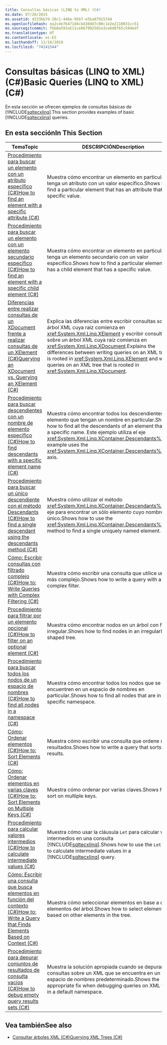 ```yaml
---
title: Consultas básicas (LINQ to XML) (C#)
ms.date: 07/20/2015
ms.assetid: d333bb7d-20c1-448a-95b7-e5ba07915744
ms.openlocfilehash: ea2c4e76471d4cb438dd7c00c1e2e2110031cc51
ms.sourcegitcommit: fbb8a593a511ce667992502a3ce6d8f65c594edf
ms.translationtype: HT
ms.contentlocale: es-ES
ms.lasthandoff: 11/16/2019
ms.locfileid: "74141544"
---
```

# <a name="basic-queries-linq-to-xml-c"></a><span data-ttu-id="9b384-102">Consultas básicas (LINQ to XML) (C#)</span><span class="sxs-lookup"><span data-stu-id="9b384-102">Basic Queries (LINQ to XML) (C#)</span></span>
<span data-ttu-id="9b384-103">En esta sección se ofrecen ejemplos de consultas básicas de [!INCLUDE[sqltecxlinq](~/includes/sqltecxlinq-md.md)].</span><span class="sxs-lookup"><span data-stu-id="9b384-103">This section provides examples of basic [!INCLUDE[sqltecxlinq](~/includes/sqltecxlinq-md.md)] queries.</span></span>  
  
## <a name="in-this-section"></a><span data-ttu-id="9b384-104">En esta sección</span><span class="sxs-lookup"><span data-stu-id="9b384-104">In This Section</span></span>  
  
|<span data-ttu-id="9b384-105">Tema</span><span class="sxs-lookup"><span data-stu-id="9b384-105">Topic</span></span>|<span data-ttu-id="9b384-106">DESCRIPCIÓN</span><span class="sxs-lookup"><span data-stu-id="9b384-106">Description</span></span>|  
|-----------|-----------------|  
|[<span data-ttu-id="9b384-107">Procedimiento para buscar un elemento con un atributo específico (C#)</span><span class="sxs-lookup"><span data-stu-id="9b384-107">How to find an element with a specific attribute (C#)</span></span>](./how-to-find-an-element-with-a-specific-attribute.md)|<span data-ttu-id="9b384-108">Muestra cómo encontrar un elemento en particular que tenga un atributo con un valor específico.</span><span class="sxs-lookup"><span data-stu-id="9b384-108">Shows how to find a particular element that has an attribute that has a specific value.</span></span>|
|[<span data-ttu-id="9b384-109">Procedimiento para buscar un elemento con un elemento secundario específico (C#)</span><span class="sxs-lookup"><span data-stu-id="9b384-109">How to find an element with a specific child element (C#)</span></span>](./how-to-find-an-element-with-a-specific-child-element.md)|<span data-ttu-id="9b384-110">Muestra cómo encontrar un elemento en particular que tenga un elemento secundario con un valor específico.</span><span class="sxs-lookup"><span data-stu-id="9b384-110">Shows how to find a particular element that has a child element that has a specific value.</span></span>|
|[<span data-ttu-id="9b384-111">Diferencias entre realizar consultas de un XDocument frente a realizar consultas de un XElement (C#)</span><span class="sxs-lookup"><span data-stu-id="9b384-111">Querying an XDocument vs. Querying an XElement (C#)</span></span>](./querying-an-xdocument-vs-querying-an-xelement.md)|<span data-ttu-id="9b384-112">Explica las diferencias entre escribir consultas sobre un árbol XML cuya raíz comienza en <xref:System.Xml.Linq.XElement> y escribir consultas sobre un árbol XML cuya raíz comienza en <xref:System.Xml.Linq.XDocument>.</span><span class="sxs-lookup"><span data-stu-id="9b384-112">Explains the differences between writing queries on an XML tree that is rooted in <xref:System.Xml.Linq.XElement> and writing queries on an XML tree that is rooted in <xref:System.Xml.Linq.XDocument>.</span></span>|  
|[<span data-ttu-id="9b384-113">Procedimiento para buscar descendientes con un nombre de elemento específico (C#)</span><span class="sxs-lookup"><span data-stu-id="9b384-113">How to find descendants with a specific element name (C#)</span></span>](./how-to-find-descendants-with-a-specific-element-name.md)|<span data-ttu-id="9b384-114">Muestra cómo encontrar todos los descendientes de un elemento que tengan un nombre en particular.</span><span class="sxs-lookup"><span data-stu-id="9b384-114">Shows how to find all the descendants of an element that have a specific name.</span></span> <span data-ttu-id="9b384-115">Este ejemplo utiliza el eje <xref:System.Xml.Linq.XContainer.Descendants%2A>.</span><span class="sxs-lookup"><span data-stu-id="9b384-115">This example uses the <xref:System.Xml.Linq.XContainer.Descendants%2A> axis.</span></span>|
|[<span data-ttu-id="9b384-116">Procedimiento para buscar un único descendiente con el método Descendants (C#)</span><span class="sxs-lookup"><span data-stu-id="9b384-116">How to find a single descendant using the descendants method (C#)</span></span>](./how-to-find-a-single-descendant-using-the-descendants-method.md)|<span data-ttu-id="9b384-117">Muestra cómo utilizar el método <xref:System.Xml.Linq.XContainer.Descendants%2A> del eje para encontrar un sólo elemento cuyo nombre es único.</span><span class="sxs-lookup"><span data-stu-id="9b384-117">Shows how to use the <xref:System.Xml.Linq.XContainer.Descendants%2A> axis method to find a single uniquely named element.</span></span>|
|[<span data-ttu-id="9b384-118">Cómo: Escribir consultas con filtrado complejo (C#)</span><span class="sxs-lookup"><span data-stu-id="9b384-118">How to: Write Queries with Complex Filtering (C#)</span></span>](./how-to-write-queries-with-complex-filtering.md)|<span data-ttu-id="9b384-119">Muestra cómo escribir una consulta que utilice un filtro más complejo.</span><span class="sxs-lookup"><span data-stu-id="9b384-119">Shows how to write a query with a more complex filter.</span></span>|  
|[<span data-ttu-id="9b384-120">Procedimiento para filtrar por un elemento opcional (C#)</span><span class="sxs-lookup"><span data-stu-id="9b384-120">How to filter on an optional element (C#)</span></span>](./how-to-filter-on-an-optional-element.md)|<span data-ttu-id="9b384-121">Muestra cómo encontrar nodos en un árbol con forma irregular.</span><span class="sxs-lookup"><span data-stu-id="9b384-121">Shows how to find nodes in an irregularly shaped tree.</span></span>|
|[<span data-ttu-id="9b384-122">Procedimiento para buscar todos los nodos de un espacio de nombres (C#)</span><span class="sxs-lookup"><span data-stu-id="9b384-122">How to find all nodes in a namespace (C#)</span></span>](./how-to-find-all-nodes-in-a-namespace.md)|<span data-ttu-id="9b384-123">Muestra cómo encontrar todos los nodos que se encuentren en un espacio de nombres en particular.</span><span class="sxs-lookup"><span data-stu-id="9b384-123">Shows how to find all nodes that are in a specific namespace.</span></span>|
|[<span data-ttu-id="9b384-124">Cómo: Ordenar elementos (C#)</span><span class="sxs-lookup"><span data-stu-id="9b384-124">How to: Sort Elements (C#)</span></span>](./how-to-sort-elements.md)|<span data-ttu-id="9b384-125">Muestra cómo escribir una consulta que ordene sus resultados.</span><span class="sxs-lookup"><span data-stu-id="9b384-125">Shows how to write a query that sorts its results.</span></span>|  
|[<span data-ttu-id="9b384-126">Cómo: Ordenar elementos en varias claves (C#)</span><span class="sxs-lookup"><span data-stu-id="9b384-126">How to: Sort Elements on Multiple Keys (C#)</span></span>](./how-to-sort-elements-on-multiple-keys.md)|<span data-ttu-id="9b384-127">Muestra cómo ordenar por varias claves.</span><span class="sxs-lookup"><span data-stu-id="9b384-127">Shows how to sort on multiple keys.</span></span>|  
|[<span data-ttu-id="9b384-128">Procedimiento para calcular valores intermedios (C#)</span><span class="sxs-lookup"><span data-stu-id="9b384-128">How to calculate intermediate values (C#)</span></span>](./how-to-calculate-intermediate-values.md)|<span data-ttu-id="9b384-129">Muestra cómo usar la cláusula `Let` para calcular valores intermedios en una consulta [!INCLUDE[sqltecxlinq](~/includes/sqltecxlinq-md.md)].</span><span class="sxs-lookup"><span data-stu-id="9b384-129">Shows how to use the `Let` clause to calculate intermediate values in a [!INCLUDE[sqltecxlinq](~/includes/sqltecxlinq-md.md)] query.</span></span>|  
|[<span data-ttu-id="9b384-130">Cómo: Escribir una consulta que busca elementos en función del contexto (C#)</span><span class="sxs-lookup"><span data-stu-id="9b384-130">How to: Write a Query that Finds Elements Based on Context (C#)</span></span>](./how-to-write-a-query-that-finds-elements-based-on-context.md)|<span data-ttu-id="9b384-131">Muestra cómo seleccionar elementos en base a otros elementos del árbol.</span><span class="sxs-lookup"><span data-stu-id="9b384-131">Shows how to select elements based on other elements in the tree.</span></span>|  
|[<span data-ttu-id="9b384-132">Procedimiento para depurar conjuntos de resultados de consulta vacíos (C#)</span><span class="sxs-lookup"><span data-stu-id="9b384-132">How to debug empty query results sets (C#)</span></span>](./how-to-debug-empty-query-results-sets.md)|<span data-ttu-id="9b384-133">Muestra la solución apropiada cuando se depuran consultas sobre un XML que se encuentra en un espacio de nombres predeterminado.</span><span class="sxs-lookup"><span data-stu-id="9b384-133">Shows the appropriate fix when debugging queries on XML that is in a default namespace.</span></span>|  
  
## <a name="see-also"></a><span data-ttu-id="9b384-134">Vea también</span><span class="sxs-lookup"><span data-stu-id="9b384-134">See also</span></span>

- [<span data-ttu-id="9b384-135">Consultar árboles XML (C#)</span><span class="sxs-lookup"><span data-stu-id="9b384-135">Querying XML Trees (C#)</span></span>](how-to-find-an-element-with-a-specific-attribute.md)

